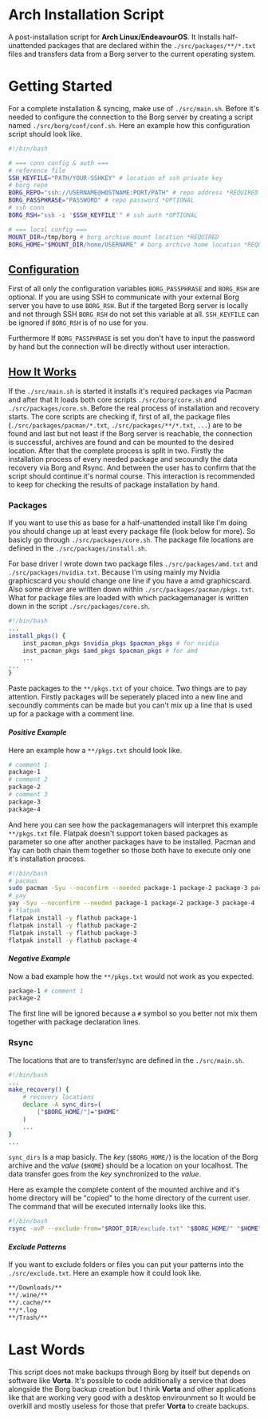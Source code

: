 # Arch Installation Script

A post-installation script for **Arch Linux/EndeavourOS**. It Installs half-unattended packages that are declared within the `./src/packages/**/*.txt` files and transfers data from a Borg server to the current operating system.

# Getting Started

For a complete installation & syncing, make use of `./src/main.sh`. Before it's needed to configure the connection to the Borg server by creating a script named `./src/borg/conf/conf.sh`. Here an example how this configuration script should look like.

```bash
#!/bin/bash

# === conn config & auth ===
# reference file
SSH_KEYFILE="PATH/YOUR-SSHKEY" # location of ssh private key
# borg repo
BORG_REPO="ssh://USERNAME@HOSTNAME:PORT/PATH" # repo address *REQUIRED
BORG_PASSPHRASE="PASSWORD" # repo password *OPTIONAL
# ssh conn
BORG_RSH="ssh -i '$SSH_KEYFILE'" # ssh auth *OPTIONAL

# === local config ===
MOUNT_DIR=/tmp/borg # borg archive mount location *REQUIRED
BORG_HOME="$MOUNT_DIR/home/USERNAME" # borg archive home location *REQUIRED
```



## <u> Configuration </u> 

First of all only the configuration variables `BORG_PASSPHRASE` and `BORG_RSH` are optional. If you are using SSH to communicate with your external Borg server you have to use `BORG_RSH`. But if the targeted Borg server is locally and not through SSH `BORG_RSH` do not set this variable at all. `SSH_KEYFILE` can be ignored if `BORG_RSH` is of no use for you.

Furthermore If `BORG_PASSPHRASE` is set you don't have to input the password by hand but the connection will be directly without user interaction. 

## <u> How It Works </u>

If the `./src/main.sh` is started it installs it's required packages via Pacman and after that It loads both core scripts `./src/borg/core.sh` and `./src/packages/core.sh`. Before the real process of installation and recovery starts. The core scripts are checking if, first of all, the package files (`./src/packages/pacman/*.txt`, `./src/packages/**/*.txt`, `...`) are to be found and last but not least if the Borg server is reachable, the connection is successful, archives are found and can be mounted to the desired location. After that the complete process is split in two. Firstly the installation process of every needed package and secoundly the data recovery via Borg and Rsync. And between the user has to confirm that the script should continue it's normal course. This interaction is recommended to keep for checking the results of package installation by hand.

### Packages

If you want to use this as base for a half-unattended install like I'm doing you should change up at least every package file (look below for more). So basicly go through `./src/packages/core.sh`. The package file locations are defined in the `./src/packages/install.sh`.

For base driver I wrote down two package files `./src/packages/amd.txt` and `./src/packages/nvidia.txt`. Because I'm using mainly my Nvidia graphicscard you should change one line if you have a amd graphicscard. Also some driver are written down within `./src/packages/pacman/pkgs.txt`. What for package files are loaded with which packagemanager is written down in the script `./src/packages/core.sh`.

```bash
#!/bin/bash
...
install_pkgs() {
    inst_pacman_pkgs $nvidia_pkgs $pacman_pkgs # for nvidia
    inst_pacman_pkgs $amd_pkgs $pacman_pkgs # for amd
    ...
...
}
```


Paste packages to the `**/pkgs.txt` of your choice. Two things are to pay attention. Firstly packages will be seperately placed into a new line and secoundly comments can be made but you can't mix up a line that is used up for a package with a comment line.

#### *Positive Example*

Here an example how a `**/pkgs.txt` should look like.

```bash
# comment 1
package-1
# comment 2
package-2
# comment 3
package-3
package-4
```

And here you can see how the packagemanagers will interpret this example `**/pkgs.txt` file. Flatpak doesn't support token based packages as parameter so one after another packages have to be installed. Pacman and Yay can both chain them together so those both have to execute only one it's installation process.

```bash
#!/bin/bash
# pacman
sudo pacman -Syu --noconfirm --needed package-1 package-2 package-3 package-4
# yay
yay -Syu --noconfirm --needed package-1 package-2 package-3 package-4
# flatpak
flatpak install -y flathub package-1
flatpak install -y flathub package-2
flatpak install -y flathub package-3
flatpak install -y flathub package-4
```

#### *Negative Example*

Now a bad example how the `**/pkgs.txt` would not work as you expected.

```bash
package-1 # comment 1
package-2
```

The first line will be ignored because a `#` symbol so you better not mix them together with package declaration lines.

### Rsync

The locations that are to transfer/sync are defined in the `./src/main.sh`.

```bash
#!/bin/bash
...
make_recovery() {
    # recovery locations
    declare -A sync_dirs=(
        ["$BORG_HOME/"]="$HOME"
    )
    ...
}
...
```

`sync_dirs` is a map basicly. The *key* (`$BORG_HOME/`) is the location of the Borg archive and the *value* (`$HOME`) should be a location on your localhost. The data transfer goes from the *key* synchronized to the *value*.

Here as example the complete content of the mounted archive and it's home directory will be "copied" to the home directory of the current user. The command that will be executed internally looks like this.

```bash
#!/bin/bash
rsync -avP --exclude-from="$ROOT_DIR/exclude.txt" "$BORG_HOME/" "$HOME"
```

#### *Exclude Patterns*

If you want to exclude folders or files you can put your patterns into the `./src/exclude.txt`. Here an example how it could look like.

```bash
**/Downloads/**
**/.wine/**
**/.cache/**
**/*.log
**/Trash/**
```

# Last Words

This script does not make backups through Borg by itself but depends on software like **Vorta**. It's possible to code additionally a service that does alongside the Borg backup creation but I think **Vorta** and other applications like that are working very good with a desktop envirounment so It would be overkill and mostly useless for those that prefer **Vorta** to create backups.